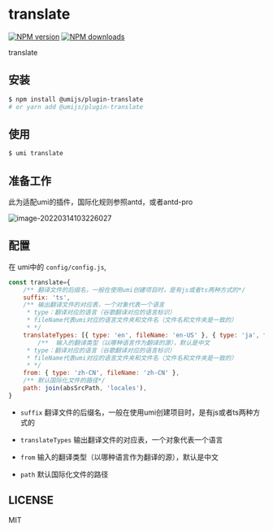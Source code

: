 # translate

[![NPM version](https://img.shields.io/npm/v/translate.svg?style=flat)](https://npmjs.org/package/translate)
[![NPM downloads](http://img.shields.io/npm/dm/translate.svg?style=flat)](https://npmjs.org/package/translate)

translate

## 安装

```bash
$ npm install @umijs/plugin-translate
# or yarn add @umijs/plugin-translate
```

## 使用

```bash
$ umi translate
```



## 准备工作

此为适配umi的插件，国际化规则参照antd，或者antd-pro

![image-20220314103226027](E:\ztao\translate\images\image-20220314103226027.png)



## 配置

在 umi中的 `config/config.js`,

```js
const translate={
    /** 翻译文件的后缀名，一般在使用umi创建项目时，是有js或者ts两种方式的*/
    suffix: 'ts',
    /** 输出翻译文件的对应表，一个对象代表一个语言
     * type：翻译对应的语言（谷歌翻译对应的语言标识）
     * fileName代表umi对应的语言文件夹和文件名（文件名和文件夹是一致的）
     * */
    translateTypes: [{ type: 'en', fileName: 'en-US' }, { type: 'ja', fileName: 'ja-JP' }],
        /**  输入的翻译类型（以哪种语言作为翻译的源），默认是中文
     * type：翻译对应的语言（谷歌翻译对应的语言标识）
     * fileName代表umi对应的语言文件夹和文件名（文件名和文件夹是一致的）
     * */
    from: { type: 'zh-CN', fileName: 'zh-CN' },
    /** 默认国际化文件的路径*/
    path: join(absSrcPath, 'locales'),
}
```

- `suffix` 翻译文件的后缀名，一般在使用umi创建项目时，是有js或者ts两种方式的

- `translateTypes` 输出翻译文件的对应表，一个对象代表一个语言

- `from` 输入的翻译类型（以哪种语言作为翻译的源），默认是中文

- `path` 默认国际化文件的路径



## LICENSE

MIT

